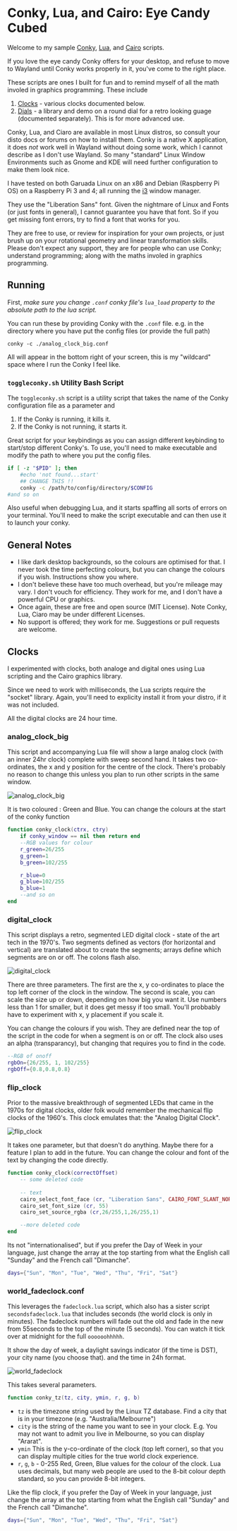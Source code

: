 # Conky, Lua, and Cairo: Eye Candy Cubed

Welcome to my sample [Conky](https://github.com/brndnmtthws/conky), [Lua](https://www.lua.org), and [Cairo](https://www.cairographics.org) scripts.

If you love the eye candy Conky offers for your desktop, and refuse to move to Wayland until Conky works properly in it, you've come to the right place.

These scripts are ones I built for fun and to remind myself of all the math involed in graphics programming.  These include

1. [Clocks](./README.md#clocks) - various clocks documented below.
2. [Dials](./README-DIALS.md) - a library and demo on a round dial for a retro looking guage (documented separately).  This is for more advanced use.

Conky, Lua, and Ciaro are available in most Linux distros, so consult your disto docs or forums on how to install them.  Conky is a native X application, it does *not* work well in Wayland without doing some work, which I cannot describe as I don't use Wayland.  So many "standard" Linux Window Environments such as Gnome and KDE will need further configuration to make them look nice.

I have tested on both Garuada Linux on an x86 and Debian (Raspberry Pi OS) on a Raspberry Pi 3 and 4; all running the [i3](https://i3wm.org/) window manager.

They use the "Liberation Sans" font.  Given the nightmare of Linux and Fonts (or just fonts in general), I cannot guarantee you have that font.  So if you get missing font errors, try to find a font that works for you.

They are free to use, or review for inspiration for your own projects, or just brush up on your rotational geometry and linear transformation skills.  Please don't expect any support, they are for people who can use Conky; understand programming; along with the maths involed in graphics programming.

## Running

First, *make sure you change `.conf` conky file's `lua_load` property to the absolute path to the lua script.*

You can run these by providing Conky with the `.conf` file.  e.g. in the directory where you have put the config files (or provide the full path)

```
conky -c ./analog_clock_big.conf
```

All will appear in the bottom right of your screen, this is my "wildcard" space where I run the Conky I feel like.  

### `toggleconky.sh` Utility Bash Script

The `toggleconky.sh` script is a utility script that takes the name of the Conky configuration file as a parameter and 

1. If the Conky is running, it kills it.
2. If the Conky is not running, it starts it.

Great script for your keybindings as you can assign different keybinding to start/stop different Conky's.  To use, you'll need to make executable and modify the path to where you put the config files.

```bash
if [ -z "$PID" ]; then
	#echo 'not found...start'
	## CHANGE THIS !!
	conky -c /path/to/config/directory/$CONFIG
#and so on
```

Also useful when debugging Lua, and it starts spaffing all sorts of errors on your terminal.  You'll need to make the script executable and can then use it to launch your conky.

## General Notes

- I like dark desktop backgrounds, so the colours are optimised for that.  I never took the time perfecting colours, but you can change the colours if you wish.  Instructions show you where.
- I don't believe these have too much overhead, but you're mileage may vary.  I don't vouch for efficiency.  They work for me, and I don't have a powerful CPU or graphics.
- Once again, these are free and open source (MIT License).  Note Conky, Lua, Ciaro may be under different Licenses.
- No support is offered; they work for me.  Suggestions or pull requests are welcome.

## Clocks

I experimented with clocks, both analoge and digital ones using Lua scripting and the Cairo graphics library.

Since we need to work with milliseconds, the Lua scripts require the "socket" library.  Again, you'll need to explicity install it from your distro, if it was not included.

All the digital clocks are 24 hour time.  

### analog_clock_big

This script and accompanying Lua file will show a large analog clock (with an inner 24hr clock) complete with sweep second hand.  It takes two co-ordinates, the x and y position for the centre of the clock.  There's probably no reason to change this unless you plan to run other scripts in the same window.

![analog_clock_big](./images/analogClockBig.png "24hr Analog clock")

It is two coloured : Green and Blue.  You can change the colours at the start of the conky function

```lua
function conky_clock(ctrx, ctry)
	if conky_window == nil then return end
	--RGB values for colour
	r_green=26/255
	g_green=1
	b_green=102/255

	r_blue=0
	g_blue=102/255
	b_blue=1
    --and so on
end
```

### digital_clock

This script displays a retro, segmented LED digital clock - state of the art tech in the 1970's.  Two segments defined as vectors (for horizontal and vertical) are translated about to create the segments; arrays define which segments are on or off.  The colons flash also.

![digital_clock](./images/digitalClock.png "Retro Digital Clock")

There are three parameters.  The first are the x, y co-ordinates to place the top left corner of the clock in the window.  The second is scale, you can scale the size up or down, depending on how big you want it.  Use numbers less than 1 for smaller, but it does get messy if too small.  You'll probbably have to experiment with x, y placement if you scale it.

You can change the colours if you wish.  They are defined near the top of the script in the code for when a segment is on or off. The clock also uses an alpha (transparancy), but changing that requires you to find in the code. 

```lua
--RGB of onoff
rgbOn={26/255, 1, 102/255}
rgbOff={0.8,0.8,0.8}
```

### flip_clock

Prior to the massive breakthrough of segmented LEDs that came in the 1970s for digital clocks, older folk would remember the mechanical flip clocks of the 1960's.  This clock emulates that: the "Analog Digital Clock".

![flip_clock](./images/flipClock.png "Retro Flip Clock")

It takes one parameter, but that doesn't do anything.  Maybe there for a feature I plan to add in the future.  You can change the colour and font of the text by changing the code directly.

```lua
function conky_clock(correctOffset)
	-- some deleted code
	  	
	-- text
	cairo_select_font_face (cr, "Liberation Sans", CAIRO_FONT_SLANT_NORMAL, CAIRO_FONT_WEIGHT_NORMAL)
	cairo_set_font_size (cr, 55)
	cairo_set_source_rgba (cr,26/255,1,26/255,1)

    --more deleted code
end
```

Its not "internationalised", but if you prefer the Day of Week in your language, just change the array at the top starting from what the English call "Sunday" and the French call "Dimanche". 

```lua
days={"Sun", "Mon", "Tue", "Wed", "Thu", "Fri", "Sat"}
```

### world_fadeclock.conf

This leverages the `fadeclock.lua` script, which also has a sister script `secondsfadeclock.lua` that includes seconds (the world clock is only in minutes).  The fadeclock numbers will fade out the old and fade in the new from 55seconds to the top of the minute (5 seconds).  You can watch it tick over at midnight for the full `oooooohhhhh`.

It show the day of week, a daylight savings indicator (if the time is DST), your city name (you choose that). and the time in 24h format.

![world_fadeclock](./images/worldFadeClock.png "World Clock with fade in/out numbers")

This takes several parameters.

```lua
function conky_tz(tz, city, ymin, r, g, b)
```

- `tz` is the timezone string used by the Linux TZ database.  Find a city that is in your timezone (e.g. "Australia/Melbourne")
- `city` is the string of the name you want to see in your clock.  E.g. You may not want to admit you live in Melbourne, so you can display "Ararat".
- `ymin` This is the y-co-ordinate of the clock (top left corner), so that you can display multiple cities for the true world clock experience.
- `r`, `g`, `b` - 0-255 Red, Green, Blue values for the colour of the clock.  Lua uses decimals, but many web people are used to the 8-bit colour depth standard, so you can provide 8-bit integers.

Like the flip clock, if you prefer the Day of Week in your language, just change the array at the top starting from what the English call "Sunday" and the French call "Dimanche". 

```lua
days={"Sun", "Mon", "Tue", "Wed", "Thu", "Fri", "Sat"}
```